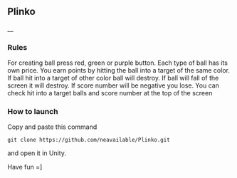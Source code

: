 ## Plinko
__
 
### Rules

For creating ball press red, green or purple button. Each type of ball has its own price. You earn points by hitting the ball into a target of the same color. If ball hit into a target of other color ball will destroy. If ball will fall of the screen it will destroy. If score number will be negative you lose. You can check hit into a target balls and score number at the top of the screen

### How to launch

Copy and paste this command

```
git clone https://github.com/neavailable/Plinko.git
```

and open it in Unity.

Have fun =]
